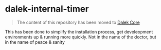 dalek-internal-timer
====================

> The content of this repository has been moved to [Dalek Core](https://github.com/dalekjs/dalek/blob/master/lib/dalek/timer.js)

This has been done to simplify the installation process, get develeopment environments up & running more quickly.
Not in the name of the doctor, but in the name of peace & sanity